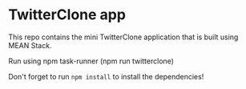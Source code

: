 # TwitterClone app

This repo contains the mini TwitterClone application that is built using MEAN Stack.

Run using npm task-runner (npm run twitterclone)

Don't forget to run `npm install` to install the dependencies!